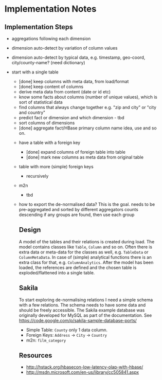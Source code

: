 Implementation Notes
====================

Implementation Steps
--------------------

* aggregations following each dimension
* dimension auto-detect by variation of column values
* dimension auto-detect by typical data, e.g. timestamp, geo-coord, city/county-name? (need dictionary)

* start with a single table
  * [done] keep columns with meta data, from load/format
  * [done] keep content of columns
  * derive meta data from content (date or id etc)
  * know some facts about columns (number of unique values), which is sort of statistical data
  * find columns that always change together e.g. "zip and city" or "city and country"
  * predict fact or dimension and which dimension - tbd
  * sort columns of dimensions
  * [done] aggregate fact/HBase primary column name idea, use <table>_<smallest dimension>_<next> and so on.

* have a table with a foreign key
  * [done] expand columns of foreign table into table
  * [done] mark new columns as meta data from original table

* table with more (simple) foreign keys
  * recursively

* m2n
  * tbd

* how to export the de-normalised data?
  This is the goal. needs to be pre-aggregated and sorted by different aggregators counts descending
  if any groups are found, then use each group


Design
------

A model of the tables and their relations is created during load.
The model contains classes like `Table`, `Column` and so on. Often there is extra
data or meta-data for the classes as well, e.g. `TableData` or `ColumnMetaData`. In case of
(simple) analytical functions there is an extra class for that, e.g. `ColumnAnalytics`.
After the model has been loaded, the references are defined and the chosen table is
exploded/flattened into a single table.


Sakila
------

To start exploring de-normalising relations I need a simple schema with a few relations.
The schema needs to have some data and should be freely accessible. The Sakila example
database was originally developed for MySQL as part of the documentation.
See https://code.google.com/p/sakila-sample-database-ports/

* Simple Table: `County` only 1 data column.
* Foreign Keys: `Address` -> `City` -> `Country`
* m2n: `film_category`

Resources
---------

* http://hstack.org/hbasecon-low-latency-olap-with-hbase/
* http://msdn.microsoft.com/en-us/library/cc505841.aspx
